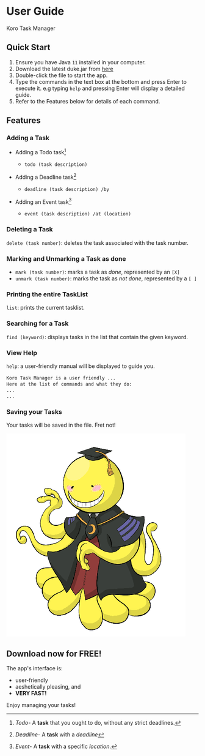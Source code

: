 # User Guide
Koro Task Manager

## Quick Start

1. Ensure you have Java `11` installed in your computer.
2. Download the latest duke.jar from [here](/build/libs/duke.jar)
3. Double-click the file to start the app.
4. Type the commands in the text box at the bottom and press Enter
to execute it. e.g typing `help` and pressing Enter will display a detailed guide.
5. Refer to the Features below for details of each command.

## Features 

### Adding a Task

- Adding a Todo task[^1] 
    - `todo (task description)`
  
- Adding a Deadline task[^2]
    - `deadline (task description) /by`
      
- Adding an Event task[^3]
    - `event (task description) /at (location)`
    

[^1]: *Todo-*
A **task** that you ought to do, without any strict deadlines.

[^2]: *Deadline-*
A **task** with a *deadline*

[^3]: *Event-*
A **task** with a specific *location*.

### Deleting a Task

`delete (task number)`: deletes the task associated with the task number.

### Marking and Unmarking a Task as done

- `mark (task number)`: marks a task as *done*, represented by an `[X]`
- `unmark (task number)`: marks the task as *not done*, represented by a `[ ]`
    
### Printing the entire TaskList

`list`: prints the current tasklist.

### Searching for a Task

`find (keyword)`: displays tasks in the list that contain the given keyword.

### View Help

`help`: a user-friendly manual will be displayed to guide you.


```
Koro Task Manager is a user friendly ...
Here at the list of commands and what they do:
...
...
```

### Saving your Tasks
Your tasks will be saved in the file. Fret not!

![This is an image](../src/main/resources/images/DaDuke.png)

## Download now for **FREE**! 
The app's interface is:
- user-friendly
- aeshetically pleasing, and
- **VERY FAST!**

Enjoy managing your tasks!